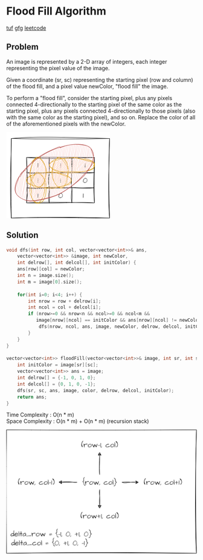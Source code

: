 # Flood Fill Algorithm

[tuf](https://takeuforward.org/graph/flood-fill-algorithm-graphs/) 
[gfg](https://practice.geeksforgeeks.org/problems/flood-fill-algorithm1856/1?utm_source=youtube&utm_medium=collab_striver_ytdescription&utm_campaign=flood-fill-algorithm) 
[leetcode](https://leetcode.com/problems/flood-fill/)

## Problem

An image is represented by a 2-D array of integers, each integer representing the pixel value of the image.

Given a coordinate (sr, sc) representing the starting pixel (row and column) of the flood fill, and a pixel value newColor, "flood fill" the image.

To perform a "flood fill", consider the starting pixel, plus any pixels connected 4-directionally to the starting pixel of the same color as the starting pixel, plus any pixels connected 4-directionally to those pixels (also with the same color as the starting pixel), and so on. Replace the color of all of the aforementioned pixels with the newColor.

![drawio](../../../_resources/drawio-{_sketch__false}-13)

## Solution

```c++
void dfs(int row, int col, vector<vector<int>>& ans,
	vector<vector<int>> &image, int newColor, 
	int delrow[], int delcol[], int initColor) {
	ans[row][col] = newColor;
	int n = image.size();
	int m = image[0].size();

	for(int i=0; i<4; i++) {
		int nrow = row + delrow[i];
		int ncol = col + delcol[i];
		if (nrow>=0 && nrow<n && ncol>=0 && ncol<m &&
		   image[nrow][ncol] == initColor && ans[nrow][ncol] != newColor) {
			dfs(nrow, ncol, ans, image, newColor, delrow, delcol, initColor);
		}
	}
}

vector<vector<int>> floodFill(vector<vector<int>>& image, int sr, int sc, int color) {
	int initColor = image[sr][sc];
	vector<vector<int>> ans = image;
	int delrow[] = {-1, 0, 1, 0};
	int delcol[] = {0, 1, 0, -1};
	dfs(sr, sc, ans, image, color, delrow, delcol, initColor);
	return ans;
}
```

Time Complexity : O(n * m) \
Space Complexity : O(n * m) + O(n * m) (recursion stack) 


![drawio](../../../_resources/drawio-{_sketch__false}-12)